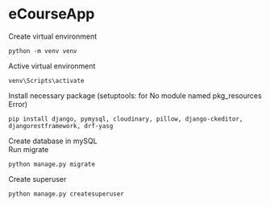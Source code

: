 # eCourseApp
Create virtual environment

	python -m venv venv
Active virtual environment

	venv\Scripts\activate
Install necessary package (setuptools: for No module named pkg_resources Error)

	pip install django, pymysql, cloudinary, pillow, django-ckeditor, djangorestframework, drf-yasg 
<p>Create database in mySQL<br/>
Run migrate

	python manage.py migrate
Create superuser
	
	python manage.py createsuperuser


